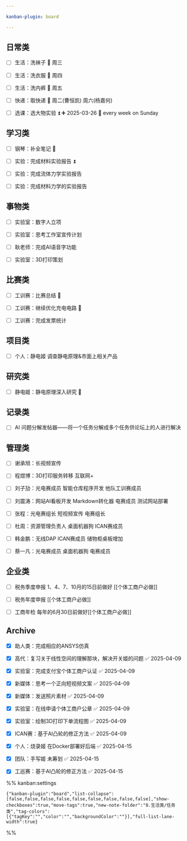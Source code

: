 ```yaml
---

kanban-plugin: board

---
```


## 日常类

- [ ] 生活：洗袜子 🔁 周三
- [ ] 生活：洗衣服 🔁 周四
- [ ] 生活：洗内裤 🔁 周五
- [ ] 快递：取快递 🔁 周二(曹恒凯) 周六(杨嘉何)
- [ ] 选课：选大物实验 ⏫ ➕ 2025-03-26 🔁 every week on Sunday


## 学习类

- [ ] 钢琴：补全笔记 🔺
- [ ] 实验：完成材料实验报告 ⏫
- [ ] 实验：完成流体力学实验报告
- [ ] 实验：完成材料力学的实验报告


## 事物类

- [ ] 实验室：数字人立项
- [ ] 实验室：思考工作室宣传计划
- [ ] 耿老师：完成AI语音字功能
- [ ] 实验室：3D打印策划


## 比赛类

- [ ] 工训赛：比赛总结 🔺
- [ ] 工训赛：继续优化充电电路 🔺
- [ ] 工训赛：完成发票统计


## 项目类

- [ ] 个人：静电姬 调查静电原理&市面上相关产品


## 研究类

- [ ] 静电姬：静电原理深入研究 🔼


## 记录类

- [ ] AI 问题分解发帖器——将一个任务分解成多个任务供论坛上的人进行解决


## 管理类

- [ ] 谢承旭：长视频宣传
- [ ] 程煜博：3D打印服务转移 互联网+
- [ ] 刘子劢：光电赛成员 智能仓库程序开发 他队工训赛成员
- [ ] 刘震涛：网站AI看板开发 Markdown转化器 电赛成员  测试网站部署
- [ ] 张程：光电赛组长 短视频宣传 电赛组长
- [ ] 杜周：资源管理负责人 桌面机器狗 ICAN赛成员
- [ ] 韩金鹏：无线DAP ICAN赛成员 储物柜桌板增加
- [ ] 蔡一凡：光电赛成员 桌面机器狗 电赛成员


## 企业类

- [ ] 税务季度申报 1、4、7、10月的15日前做好 [[个体工商户必做]]
- [ ] 税务年度申报  [[个体工商户必做]]
- [ ] 工商年检 每年的6月30日前做好[[个体工商户必做]]


## Archive

- [x] 助人类：完成相应的ANSYS仿真
- [x] 高代：复习关于线性空间的理解那块，解决开关姬的问题 ✅ 2025-04-09
- [x] 实验室：完成支付宝个体工商户认证 ✅ 2025-04-09
- [x] 新媒体：思考一个正向短视频文案 ✅ 2025-04-09
- [x] 新媒体：发送照片素材 ✅ 2025-04-09
- [x] 实验室：在线申请个体工商户公章 ✅ 2025-04-09
- [x] 实验室：绘制3D打印下单流程图 ✅ 2025-04-09
- [x] ICAN赛：基于AI凸轮的修正方法 ✅ 2025-04-09
- [x] 个人：烧录姬 在Docker部署好后端 ✅ 2025-04-15
- [x] 团队：手写姬 未筹划 ✅ 2025-04-15
- [x] 工巡赛：基于AI凸轮的修正方法 ✅ 2025-04-15




%% kanban:settings
```
{"kanban-plugin":"board","list-collapse":[false,false,false,false,false,false,false,false,false],"show-checkboxes":true,"move-tags":true,"new-note-folder":"8.生活类/任务类","tag-colors":[{"tagKey":"","color":"","backgroundColor":""}],"full-list-lane-width":true}
```
%%